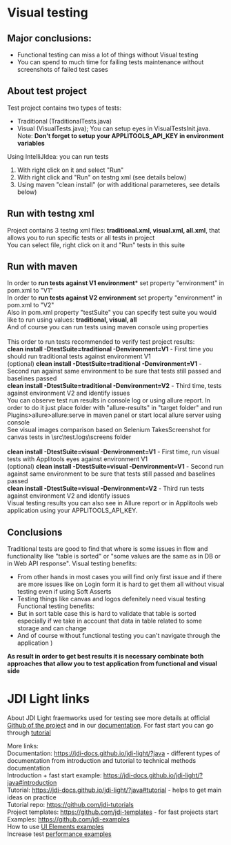 # Visual testing

## Major conclusions:
* Functional testing can miss a lot of things without Visual testing
* You can spend to much time for failing tests maintenance without screenshots of failed test cases

## About test project
Test project contains two types of tests:</br>
* Traditional (TraditionalTests.java)</br>
* Visual (VisualTests.java); You can setup eyes in VisualTestsInit.java. </br>
Note: **Don't forget to setup your APPLITOOLS_API_KEY in environment variables**</br>

Using IntelliJIdea: you can run tests </br>
1. With right click on it and select "Run" </br>
2. With right click and "Run" on testng xml (see details below)</br>
3. Using maven "clean install" (or with additional parameteres, see details below)</br>

## Run with testng xml
Project contains 3 testng xml files: **traditional.xml, visual.xml, all.xml**, that allows you to run specific tests or all tests in project</br>
You can select file, right click on it and "Run" tests in this suite

## Run with maven
In order to **run tests against V1 environment*** set property "environment" in pom.xml to "V1"</br>
In order to **run tests against V2 environment** set property "environment" in pom.xml to "V2"</br>
Also in pom.xml property "testSuite" you can specify test suite you would like to run using values: **traditional, visual, all**</br>
And of course you can run tests using maven console using properties</br>
</br>
This order to run tests recommended to verify test project results:</br>
**clean install -DtestSuite=traditional -Denvironment=V1** - First time you should run traditional tests against environment V1</br>
(optional) **clean install -DtestSuite=traditional -Denvironment=V1** - Second run against same environment to be sure that tests still passed and baselines passed</br>
**clean install -DtestSuite=traditional -Denvironment=V2** - Third time, tests against environment V2 and identify issues</br>
You can observe test run results in console log or using allure report. In order to do it just place folder with "allure-results" in "target folder" and run Plugins>allure>allure:serve in maven panel or start local allure server using console</br>
See visual images comparison based on Selenium TakesScreenshot for canvas tests in \src\test\.logs\screens folder</br>
</br>
**clean install -DtestSuite=visual -Denvironment=V1** - First time, run visual tests with Applitools eyes against environment V1</br>
(optional) **clean install -DtestSuite=visual -Denvironment=V1** - Second run against same environment to be sure that tests still passed and baselines passed</br>
**clean install -DtestSuite=visual -Denvironment=V2** - Third run tests against environment V2 and identify issues</br>
Visual testing results you can also see in Allure report or in Applitools web application using your APPLITOOLS_API_KEY.</br>

## Conclusions
Traditional tests are good to find that where is some issues in flow and functionality like "table is sorted" or "some values are the same as in DB or in Web API response".
Visual testing benefits:
* From other hands in most cases you will find only first issue and if there are more issues like on Login form it is hard to get them all without visual testing even if using Soft Asserts</br>
* Testing things like canvas and logos defenitely need visual testing</br>
Functional testing benefits:
* But in sort table case this is hard to validate that table is sorted especially if we take in account that data in table related to some storage and can change</br>
* And of course without functional testing you can't navigate through the application )

**As result in order to get best results it is necessary combinate both approaches that allow you to test application from functional and visual side**


# JDI Light links
About JDI Light fraemworks used for testing see more details at official [Github of the project](https://github.com/jdi-testing/jdi-light) and in our [documentation](https://jdi-docs.github.io/jdi-light/?java).
For fast start you can go through [tutorial](https://jdi-docs.github.io/jdi-light/?java#tutorial) </br>

More links: </br>
Documentation: https://jdi-docs.github.io/jdi-light/?java - different types of documentation from introduction and tutorial to technical methods documentation </br>
Introduction + fast start example: https://jdi-docs.github.io/jdi-light/?java#introduction </br>
Tutorial: https://jdi-docs.github.io/jdi-light/?java#tutorial - helps to get main ideas on practice </br>
Tutorial repo:  https://github.com/jdi-tutorials </br>
Project templates: https://github.com/jdi-templates - for fast projects start </br>
Examples: https://github.com/jdi-examples </br>
How to use [UI Elements examples](https://github.com/jdi-testing/jdi-light/tree/master/jdi-light-html-tests/src/test/java/io/github/epam/html/tests/elements) </br>
Increase test [performance examples](https://github.com/jdi-testing/jdi-light/tree/master/jdi-performance) </br>
